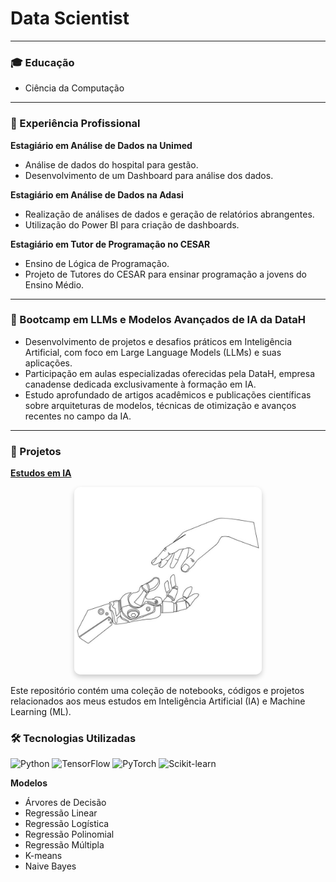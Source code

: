 # Data Scientist
---

### 🎓 Educação
- Ciência da Computação

---

### 💼 Experiência Profissional
**Estagiário em Análise de Dados na Unimed**  
- Análise de dados do hospital para gestão.  
- Desenvolvimento de um Dashboard para análise dos dados.

**Estagiário em Análise de Dados na Adasi**  
- Realização de análises de dados e geração de relatórios abrangentes.  
- Utilização do Power BI para criação de dashboards.

**Estagiário em Tutor de Programação no CESAR**  
- Ensino de Lógica de Programação.  
- Projeto de Tutores do CESAR para ensinar programação a jovens do Ensino Médio.

---

### 🚀 Bootcamp em LLMs e Modelos Avançados de IA da DataH
- Desenvolvimento de projetos e desafios práticos em Inteligência Artificial, com foco em Large Language Models (LLMs) e suas aplicações.  
- Participação em aulas especializadas oferecidas pela DataH, empresa canadense dedicada exclusivamente à formação em IA.  
- Estudo aprofundado de artigos acadêmicos e publicações científicas sobre arquiteturas de modelos, técnicas de otimização e avanços recentes no campo da IA.

---


### 📂 Projetos
[**Estudos em IA**](https://github.com/LuizAz3vedo/AI-Study)  

<div align="center">
  <img src="/assets/ml.png" alt="Machine Learning" style="width: 300px; border-radius: 10px; box-shadow: 0 4px 8px rgba(0, 0, 0, 0.2);">
</div>

Este repositório contém uma coleção de notebooks, códigos e projetos relacionados aos meus estudos em Inteligência Artificial (IA) e Machine Learning (ML).

### 🛠️ Tecnologias Utilizadas
![Python](https://img.shields.io/badge/Python-3776AB?style=for-the-badge&logo=python&logoColor=white)
![TensorFlow](https://img.shields.io/badge/TensorFlow-FF6F00?style=for-the-badge&logo=tensorflow&logoColor=white)
![PyTorch](https://img.shields.io/badge/PyTorch-EE4C2C?style=for-the-badge&logo=pytorch&logoColor=white)
![Scikit-learn](https://img.shields.io/badge/Scikit_learn-F7931E?style=for-the-badge&logo=scikit-learn&logoColor=white) 

**Modelos**  
- Árvores de Decisão  
- Regressão Linear  
- Regressão Logística  
- Regressão Polinomial  
- Regressão Múltipla  
- K-means  
- Naive Bayes
